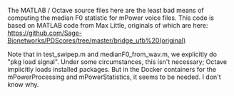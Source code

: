The MATLAB / Octave source files here are the least bad means of computing the median F0 statistic for mPower voice files. This code is based on MATLAB code from Max Little, originals of which are here: https://github.com/Sage-Bionetworks/PDScores/tree/master/bridge_ufb%20(original)

Note that in test_swipep.m and medianF0_from_wav.m, we explicitly do "pkg load signal". Under some circumstances, this isn't necessary; Octave implicitly loads installed packages. But in the Docker containers for the mPowerProcessing and mPowerStatistics, it seems to be needed. I don't know why.
